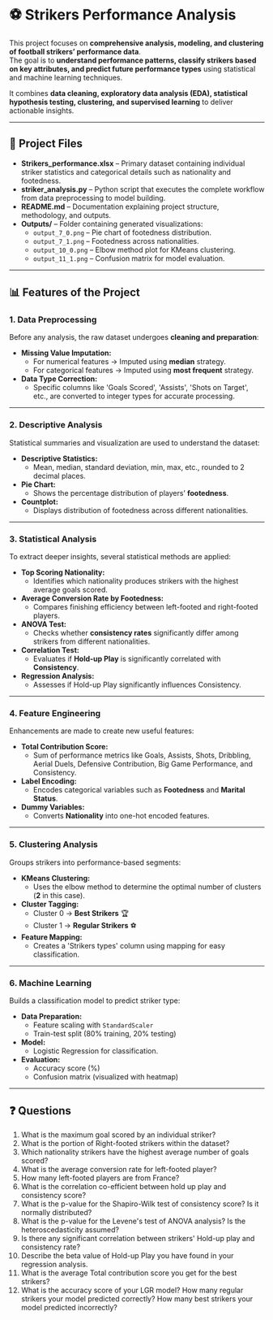 # ⚽ Strikers Performance Analysis

This project focuses on **comprehensive analysis, modeling, and clustering of football strikers’ performance data**.  
The goal is to **understand performance patterns, classify strikers based on key attributes, and predict future performance types** using statistical and machine learning techniques.  

It combines **data cleaning, exploratory data analysis (EDA), statistical hypothesis testing, clustering, and supervised learning** to deliver actionable insights.

---

## 📂 Project Files
- **Strikers_performance.xlsx** – Primary dataset containing individual striker statistics and categorical details such as nationality and footedness.
- **striker_analysis.py** – Python script that executes the complete workflow from data preprocessing to model building.
- **README.md** – Documentation explaining project structure, methodology, and outputs.
- **Outputs/** – Folder containing generated visualizations:
  - `output_7_0.png` – Pie chart of footedness distribution.
  - `output_7_1.png` – Footedness across nationalities.
  - `output_10_0.png` – Elbow method plot for KMeans clustering.
  - `output_11_1.png` – Confusion matrix for model evaluation.

---

## 📊 Features of the Project

### 1. **Data Preprocessing**
Before any analysis, the raw dataset undergoes **cleaning and preparation**:
- **Missing Value Imputation:**  
  - For numerical features → Imputed using **median** strategy.  
  - For categorical features → Imputed using **most frequent** strategy.  
- **Data Type Correction:**  
  - Specific columns like 'Goals Scored', 'Assists', 'Shots on Target', etc., are converted to integer types for accurate processing.

---

### 2. **Descriptive Analysis**
Statistical summaries and visualization are used to understand the dataset:
- **Descriptive Statistics:**  
  - Mean, median, standard deviation, min, max, etc., rounded to 2 decimal places.
- **Pie Chart:**  
  - Shows the percentage distribution of players’ **footedness**.
- **Countplot:**  
  - Displays distribution of footedness across different nationalities.

---

### 3. **Statistical Analysis**
To extract deeper insights, several statistical methods are applied:
- **Top Scoring Nationality:**  
  - Identifies which nationality produces strikers with the highest average goals scored.
- **Average Conversion Rate by Footedness:**  
  - Compares finishing efficiency between left-footed and right-footed players.
- **ANOVA Test:**  
  - Checks whether **consistency rates** significantly differ among strikers from different nationalities.
- **Correlation Test:**  
  - Evaluates if **Hold-up Play** is significantly correlated with **Consistency**.
- **Regression Analysis:**  
  - Assesses if Hold-up Play significantly influences Consistency.

---

### 4. **Feature Engineering**
Enhancements are made to create new useful features:
- **Total Contribution Score:**  
  - Sum of performance metrics like Goals, Assists, Shots, Dribbling, Aerial Duels, Defensive Contribution, Big Game Performance, and Consistency.
- **Label Encoding:**  
  - Encodes categorical variables such as **Footedness** and **Marital Status**.
- **Dummy Variables:**  
  - Converts **Nationality** into one-hot encoded features.

---

### 5. **Clustering Analysis**
Groups strikers into performance-based segments:
- **KMeans Clustering:**  
  - Uses the elbow method to determine the optimal number of clusters (**2** in this case).
- **Cluster Tagging:**  
  - Cluster 0 → **Best Strikers** 🏆  
  - Cluster 1 → **Regular Strikers** ⚽
- **Feature Mapping:**  
  - Creates a 'Strikers types' column using mapping for easy classification.

---

### 6. **Machine Learning**
Builds a classification model to predict striker type:
- **Data Preparation:**
  - Feature scaling with `StandardScaler`
  - Train-test split (80% training, 20% testing)
- **Model:**
  - Logistic Regression for classification.
- **Evaluation:**
  - Accuracy score (%)  
  - Confusion matrix (visualized with heatmap)

---
## ❓ Questions
1. What is the maximum goal scored by an individual striker?  
2. What is the portion of Right-footed strikers within the dataset?  
3. Which nationality strikers have the highest average number of goals scored?  
4. What is the average conversion rate for left-footed player?  
5. How many left-footed players are from France?  
6. What is the correlation co-efficient between hold up play and consistency score?  
7. What is the p-value for the Shapiro-Wilk test of consistency score? Is it normally distributed?  
8. What is the p-value for the Levene's test of ANOVA analysis? Is the heteroscedasticity assumed?  
9. Is there any significant correlation between strikers' Hold-up play and consistency rate?  
10. Describe the beta value of Hold-up Play you have found in your regression analysis.  
11. What is the average Total contribution score you get for the best strikers?  
12. What is the accuracy score of your LGR model? How many regular strikers your model predicted correctly? How many best strikers your model predicted incorrectly?  






















































































































